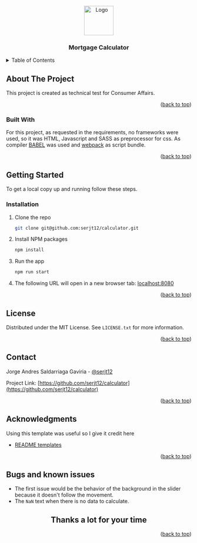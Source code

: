 <div id="top"></div>

<!-- PROJECT LOGO -->
<br />
<div align="center">
  <img src="./assets/favicon.ico" alt="Logo" width="80" height="80">

  <h3 align="center">Mortgage Calculator</h3>
</div>



<!-- TABLE OF CONTENTS -->
<details>
  <summary>Table of Contents</summary>
  <ol>
    <li>
      <a href="#about-the-project">About The Project</a>
      <ul>
        <li><a href="#built-with">Built With</a></li>
      </ul>
    </li>
    <li>
      <a href="#getting-started">Getting Started</a>
      <ul>
        <li><a href="#installation">Installation</a></li>
      </ul>
    </li>
    <li><a href="#license">License</a></li>
    <li><a href="#contact">Contact</a></li>
    <li><a href="#acknowledgments">Acknowledgments</a></li>
    <li><a href="#bugs-and-known-issues">Bugs and known issues</a></li>
  </ol>
</details>



<!-- ABOUT THE PROJECT -->
## About The Project

This project is created as technical test for Consumer Affairs.

<p align="right">(<a href="#top">back to top</a>)</p>



### Built With

For this project, as requested in the requirements, no frameworks were used, so it was HTML, Javascript and SASS as preprocessor for css.
As compiler [BABEL](https://babeljs.io/) was used and [webpack](https://webpack.js.org/) as script bundle.


<p align="right">(<a href="#top">back to top</a>)</p>



<!-- GETTING STARTED -->
## Getting Started

To get a local copy up and running follow these steps.

### Installation

1. Clone the repo
   ```sh
   git clone git@github.com:serjt12/calculator.git
   ```
2. Install NPM packages
   ```sh
   npm install
   ```
3. Run the app
   ```sh
   npm run start
   ```
4. The following URL will open in a new browser tab:
   [localhost:8080](http://localhost:8080/dist/)

<p align="right">(<a href="#top">back to top</a>)</p>

<!-- LICENSE -->
## License

Distributed under the MIT License. See `LICENSE.txt` for more information.

<p align="right">(<a href="#top">back to top</a>)</p>



<!-- CONTACT -->
## Contact

Jorge Andres Saldarriaga Gaviria - [@serjt12](https://twitter.com/serjt12)

Project Link: [https://github.com/serjt12/calculator](https://github.com/serjt12/calculator)

<p align="right">(<a href="#top">back to top</a>)</p>



<!-- ACKNOWLEDGMENTS -->
## Acknowledgments

Using this template was useful so I give it credit here

* [README templates](https://github.com/othneildrew/Best-README-Template)


<p align="right">(<a href="#top">back to top</a>)</p>

<!-- BUGS AND KNOWN ISSUES -->
## Bugs and known issues

* The first issue would be the behavior of the background in the slider because it doesn't follow the movement.
* The `NaN` text when there is no data to calculate.

<h2 align="center">Thanks a lot for your time</h2>

<p align="right">(<a href="#top">back to top</a>)</p>
